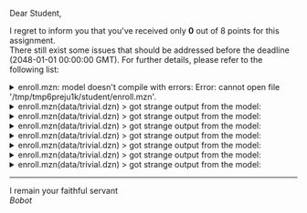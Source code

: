 Dear Student,

I regret to inform you that you've received only **0** out of 8 points for this assignment.\
There still exist some issues that should be addressed before the deadline (2048-01-01 00:00:00 GMT). For further details, please refer to the following list:

<details><summary>enroll.mzn: model doesn&#x27;t compile with errors: Error: cannot open file &#x27;/tmp/tmp6preju1k/student/enroll.mzn&#x27;.</summary></details>
<details><summary>enroll.mzn(data/trivial.dzn) &gt; got strange output from the model:</summary>Error: cannot open file &#x27;/tmp/tmp_15rnxcx/student/enroll.mzn&#x27;.</details>
<details><summary>enroll.mzn(data/trivial.dzn) &gt; got strange output from the model:</summary>Error: cannot open file &#x27;/tmp/tmp_o40a4d2/student/enroll.mzn&#x27;.</details>
<details><summary>enroll.mzn(data/trivial.dzn) &gt; got strange output from the model:</summary>Error: cannot open file &#x27;/tmp/tmpk43d4a1y/student/enroll.mzn&#x27;.</details>
<details><summary>enroll.mzn(data/trivial.dzn) &gt; got strange output from the model:</summary>Error: cannot open file &#x27;/tmp/tmpe8sdpv65/student/enroll.mzn&#x27;.</details>
<details><summary>enroll.mzn(data/trivial.dzn) &gt; got strange output from the model:</summary>Error: cannot open file &#x27;/tmp/tmpdpphybov/student/enroll.mzn&#x27;.</details>
<details><summary>enroll.mzn(data/trivial.dzn) &gt; got strange output from the model:</summary>Error: cannot open file &#x27;/tmp/tmpkkw7avq4/student/enroll.mzn&#x27;.</details>
<details><summary>enroll.mzn(data/trivial.dzn) &gt; got strange output from the model:</summary>Error: cannot open file &#x27;/tmp/tmpn1mbod6c/student/enroll.mzn&#x27;.</details>

-----------
I remain your faithful servant\
_Bobot_